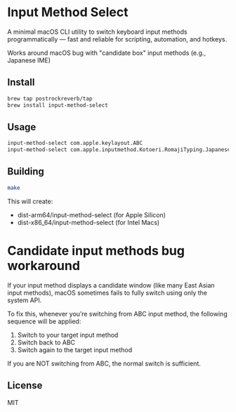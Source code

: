 # Input Method Select

A minimal macOS CLI utility to switch keyboard input methods programmatically — fast and reliable for scripting, automation, and hotkeys.

Works around macOS bug with "candidate box" input methods (e.g., Japanese IME)

## Install

```sh
brew tap postrockreverb/tap
brew install input-method-select
```

## Usage

```sh
input-method-select com.apple.keylayout.ABC
input-method-select com.apple.inputmethod.Kotoeri.RomajiTyping.Japanese
```

## Building

```sh
make
```

This will create:

- dist-arm64/input-method-select (for Apple Silicon)
- dist-x86_64/input-method-select (for Intel Macs)

# Candidate input methods bug workaround

If your input method displays a candidate window (like many East Asian input methods), macOS sometimes fails to fully switch using only the system API.

To fix this, whenever you’re switching from ABC input method, the following sequence will be applied:

1. Switch to your target input method
2. Switch back to ABC
3. Switch again to the target input method

If you are NOT switching from ABC, the normal switch is sufficient.

## License

MIT
